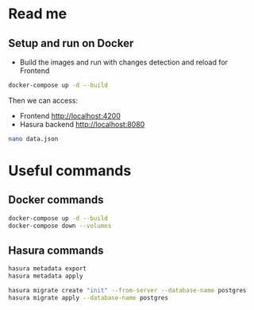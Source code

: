 # Read me

## Setup and run on Docker

- Build the images and run with changes detection and reload for Frontend

```bash
docker-compose up -d --build
```

Then we can access:

- Frontend [http://localhost:4200](http://localhost:4200)
- Hasura backend [http://localhost:8080](http://localhost:8080)

```bash
nano data.json
```

# Useful commands

## Docker commands

```bash
docker-compose up -d --build
docker-compose down --volumes
```

## Hasura commands

```bash
hasura metadata export
hasura metadata apply

hasura migrate create "init" --from-server --database-name postgres
hasura migrate apply --database-name postgres
```
